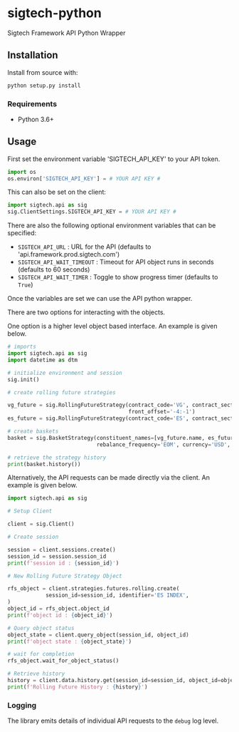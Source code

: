 # sigtech-python
Sigtech Framework API Python Wrapper


## Installation

Install from source with:

```sh
python setup.py install
```

### Requirements

-   Python 3.6+

## Usage

First set the environment variable 'SIGTECH_API_KEY' to your API token.

```python
import os
os.environ['SIGTECH_API_KEY'] = # YOUR API KEY #
```

This can also be set on the client:

```python
import sigtech.api as sig
sig.ClientSettings.SIGTECH_API_KEY = # YOUR API KEY #
```

There are also the following optional environment variables that can be specified:
 - `SIGTECH_API_URL` : URL for the API (defaults to 'api.framework.prod.sigtech.com')
 - `SIGTECH_API_WAIT_TIMEOUT` : Timeout for API object runs in seconds (defaults to 60 seconds)
 - `SIGTECH_API_WAIT_TIMER` : Toggle to show progress timer (defaults to `True`)

Once the variables are set we can use the API python wrapper.

There are two options for interacting with the objects.

One option is a higher level object based interface. An example is given below.

```python
# imports
import sigtech.api as sig
import datetime as dtm

# initialize environment and session
sig.init()

# create rolling future strategies

vg_future = sig.RollingFutureStrategy(contract_code='VG', contract_sector='INDEX', rolling_rule='front',
                                      front_offset='-4:-1')
es_future = sig.RollingFutureStrategy(contract_code='ES', contract_sector='INDEX')

# create baskets
basket = sig.BasketStrategy(constituent_names=[vg_future.name, es_future.name], weights=[0.5, 0.5],
                            rebalance_frequency='EOM', currency='USD', start_date=dtm.date(2020, 2, 1))

# retrieve the strategy history
print(basket.history())
```

Alternatively, the API requests can be made directly via the client. An example is given below.

```python
import sigtech.api as sig

# Setup Client

client = sig.Client()

# Create session

session = client.sessions.create()
session_id = session.session_id
print(f'session id : {session_id}')

# New Rolling Future Strategy Object

rfs_object = client.strategies.futures.rolling.create(
            session_id=session_id, identifier='ES INDEX',
)
object_id = rfs_object.object_id
print(f'object id : {object_id}')

# Query object status
object_state = client.query_object(session_id, object_id)
print(f'object state : {object_state}')

# wait for completion
rfs_object.wait_for_object_status()

# Retrieve history
history = client.data.history.get(session_id=session_id, object_id=object_id).history
print(f'Rolling Future History : {history}')
```

### Logging

The library emits details of individual API requests to the `debug` log level.

